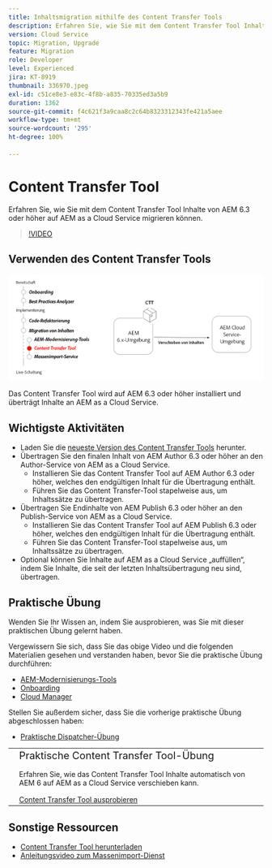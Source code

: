 ```yaml
---
title: Inhaltsmigration mithilfe des Content Transfer Tools
description: Erfahren Sie, wie Sie mit dem Content Transfer Tool Inhalte von AEM 6 auf AEM as a Cloud Service migrieren können.
version: Cloud Service
topic: Migration, Upgrade
feature: Migration
role: Developer
level: Experienced
jira: KT-8919
thumbnail: 336970.jpeg
exl-id: c51ce8e3-e83c-4f8b-a835-70335ed3a5b9
duration: 1362
source-git-commit: f4c621f3a9caa8c2c64b8323312343fe421a5aee
workflow-type: tm+mt
source-wordcount: '295'
ht-degree: 100%

---
```



# Content Transfer Tool

Erfahren Sie, wie Sie mit dem Content Transfer Tool Inhalte von AEM 6.3 oder höher auf AEM as a Cloud Service migrieren können.

>[!VIDEO](https://video.tv.adobe.com/v/336970?quality=12&learn=on)

## Verwenden des Content Transfer Tools

![Lebenszyklus des Content Transfer Tools](../assets/content-transfer-tool.png)

Das Content Transfer Tool wird auf AEM 6.3 oder höher installiert und überträgt Inhalte an AEM as a Cloud Service.

## Wichtigste Aktivitäten

+ Laden Sie die [neueste Version des Content Transfer Tools](https://experience.adobe.com/#/downloads/content/software-distribution/en/aemcloud.html?fulltext=Content*+Transfer*+Tool*&amp;1_group.propertyvalues.property=.%2Fjcr%3Acontent%2Fmetadata%2Fdc%3AsoftwareType&amp;1_group.propertyvalues.operation=equals&amp;1_group.propertyvalues.0_values=software-type%3Atooling&amp;orderby=%40jcr%3Acontent%2Fjcr%3AlastModified&amp;orderby.sort=desc&amp;layout=list&amp;p.offset=0&amp;p.limit=2) herunter.
+ Übertragen Sie den finalen Inhalt von AEM Author 6.3 oder höher an den Author-Service von AEM as a Cloud Service.
   + Installieren Sie das Content Transfer Tool auf AEM Author 6.3 oder höher, welches den endgültigen Inhalt für die Übertragung enthält.
   + Führen Sie das Content Transfer-Tool stapelweise aus, um Inhaltssätze zu übertragen.
+ Übertragen Sie Endinhalte von AEM Publish 6.3 oder höher an den Publish-Service von AEM as a Cloud Service.
   + Installieren Sie das Content Transfer Tool auf AEM Publish 6.3 oder höher, welches den endgültigen Inhalt für die Übertragung enthält.
   + Führen Sie das Content Transfer-Tool stapelweise aus, um Inhaltssätze zu übertragen.
+ Optional können Sie Inhalte auf AEM as a Cloud Service „auffüllen“, indem Sie Inhalte, die seit der letzten Inhaltsübertragung neu sind, übertragen.

## Praktische Übung

Wenden Sie Ihr Wissen an, indem Sie ausprobieren, was Sie mit dieser praktischen Übung gelernt haben.

Vergewissern Sie sich, dass Sie das obige Video und die folgenden Materialien gesehen und verstanden haben, bevor Sie die praktische Übung durchführen:

+ [AEM-Modernisierungs-Tools](../aem-modernization-tools.md)
+ [Onboarding](../onboarding.md)
+ [Cloud Manager](../cloud-manager.md)

Stellen Sie außerdem sicher, dass Sie die vorherige praktische Übung abgeschlossen haben:

+ [Praktische Dispatcher-Übung](../dispatcher.md#hands-on-exercise)

<table style="border-width:0">
    <tr>
        <td style="width:150px">
            <a  rel="noreferrer"
                target="_blank"
                href="https://github.com/adobe/aem-cloud-engineering-video-series-exercises/tree/session6-transfercontent#cloud-acceleration-bootcamp---session-6-content"><img alt="Praktische GitHub-Repository-Übung" src="../assets/github.png"/>
            </a>        
        </td>
        <td style="width:100%;margin-bottom:1rem;">
            <div style="font-size:1.25rem;font-weight:400;">Praktische Content Transfer Tool-Übung</div>
            <p style="margin:1rem 0">
                Erfahren Sie, wie das Content Transfer Tool Inhalte automatisch von AEM 6 auf AEM as a Cloud Service verschieben kann.
            </p>
            <a  rel="noreferrer"
                target="_blank"
                href="https://github.com/adobe/aem-cloud-engineering-video-series-exercises/tree/session6-transfercontent#cloud-acceleration-bootcamp---session-6-content" class="spectrum-Button spectrum-Button--primary spectrum-Button--sizeM">
 <span class="spectrum-Button-label has-no-wrap has-text-weight-bold">Content Transfer Tool ausprobieren</span>
 </a>
        </td>
    </tr>
</table>

## Sonstige Ressourcen

+ [Content Transfer Tool herunterladen](https://experience.adobe.com/#/downloads/content/software-distribution/en/aemcloud.html?fulltext=Content*+Transfer*+Tool*&amp;1_group.propertyvalues.property=.%2Fjcr%3Acontent%2Fmetadata%2Fdc%3AsoftwareType&amp;1_group.propertyvalues.operation=equals&amp;1_group.propertyvalues.0_values=software-type%3Atooling&amp;orderby=%40jcr%3Acontent%2Fjcr%3AlastModified&amp;orderby.sort=desc&amp;layout=list&amp;p.offset=0&amp;p.limit=2)
+ [Anleitungsvideo zum Massenimport-Dienst](https://experienceleague.adobe.com/docs/experience-manager-learn/cloud-service/migration/bulk-import.html?lang=de)

